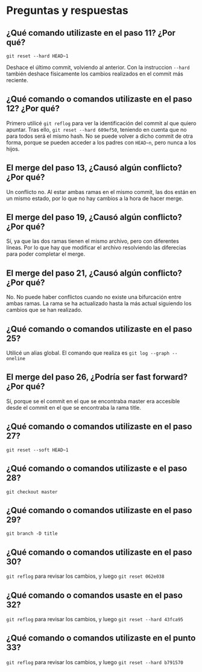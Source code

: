 # Preguntas y respuestas

## ¿Qué comando utilizaste en el paso 11? ¿Por qué?
`git reset --hard HEAD~1`

Deshace el último commit, volviendo al anterior. Con la instruccion `--hard` también deshace físicamente los cambios realizados en el commit más reciente.


## ¿Qué comando o comandos utilizaste en el paso 12? ¿Por qué?
Primero utilicé `git reflog` para ver la identificación del commit al que quiero apuntar.
Tras ello, `git reset --hard 609ef50`, teniendo en cuenta que no para todos será el mismo hash.
No se puede volver a dicho commit de otra forma, porque se pueden acceder a los padres con `HEAD~n`, pero nunca a los hijos.


## El merge del paso 13, ¿Causó algún conflicto? ¿Por qué?
Un conflicto no. Al estar ambas ramas en el mismo commit, las dos están en un mismo estado, por lo que no hay cambios a la hora de hacer merge.


## El merge del paso 19, ¿Causó algún conflicto? ¿Por qué?
Sí, ya que las dos ramas tienen el mismo archivo, pero con diferentes líneas. Por lo que hay que modificar el archivo resolviendo las diferecias para poder completar el merge.


## El merge del paso 21, ¿Causó algún conflicto? ¿Por qué?
No. No puede haber conflictos cuando no existe una bifurcación entre ambas ramas. La rama se ha actualizado hasta la más actual siguiendo los cambios que se han realizado.


## ¿Qué comando o comandos utilizaste en el paso 25?
Utilicé un alias global. El comando que realiza es `git log --graph --oneline`


## El merge del paso 26, ¿Podría ser fast forward? ¿Por qué?
Sí, porque se el commit en el que se encontraba master era accesible desde el commit en el que se encontraba la rama title.


## ¿Qué comando o comandos utilizaste en el paso 27?
`git reset --soft HEAD~1`


## ¿Qué comando o comandos utilizaste e el paso 28?
`git checkout master`


## ¿Qué comando o comandos utilizaste en el paso 29?
`git branch -D title`


## ¿Qué comando o comandos utilizaste en el paso 30?
`git reflog` para revisar los cambios, y luego `git reset 062e038`

## ¿Qué comando o comandos usaste en el paso 32?
`git reflog` para revisar los cambios, y luego `git reset --hard 43fca95` 


## ¿Qué comando o comandos utilizaste en el punto 33?
`git reflog` para revisar los cambios, y luego `git reset --hard b791570`
